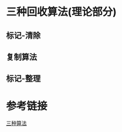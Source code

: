 # 三种回收算法(理论部分)
## 标记-清除
## 复制算法
## 标记-整理
# 参考链接


[三种算法](https://www.cnblogs.com/zuoxiaolong/p/jvm5.html)